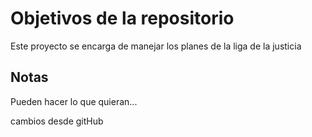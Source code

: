 # Objetivos de la repositorio

Este proyecto se encarga de manejar los planes de la liga de la justicia


## Notas
Pueden hacer lo que quieran...

cambios desde gitHub

